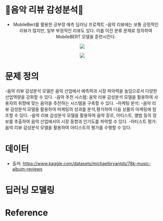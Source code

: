 # 📀음악 리뷰 감성분석📀

<div align=center>

- MobileBert를 활용한 긍부정 예측 딥러닝 프로젝트
-음악 리뷰에는 보통 긍정적인 리뷰가 많지만, 일부 부정적인 리뷰도 있다. 이를 이진 분류 문제로 정의하여 MobileBERT 모델을 훈련시킨다. 

<img src="https://img.shields.io/badge/TensorFlow-FF6F00?style=flat-square&logo=TensorFlow&logoColor=white"/></a>

<img src="https://img.shields.io/badge/Python-3776AB?style=flat-square&logo=Python&logoColor=white"/></a>
</div>

# 문제 정의
-음악 리뷰 감성분석 모델은 음악 산업에서 예측력과 시장 파악력을 높임으로서 다양한 산업역량을 강화할 수 있다.
  -음악 추천 시스템: 음악 리뷰 감성분석 모델을 활용하여 사용자의 취향에 맞는 음악을 추천하는 시스템을 구축할 수 있다.
  -마케팅 분석: 
    -음악 리뷰 감성분석 모델을 활용하여 마케팅의 성과를 분석,평가하여 다음 상품의 마케팅에 참조할 수 있다.
    -음악 리뷰 감성분석 모델을 활용하여 음악 장르, 아티스트, 앨범 등의 정보를 추출하여 음악 산업에서의 시장 동향과 인기도를 파악할 수 있다.
  -아티스트 평가: 음악 리뷰 감성분석 모델을 활용하여 아티스트의 평가를 수행할 수 있다.
  

# 데이터 
- 출저: https://www.kaggle.com/datasets/michaelbryantds/78k-music-album-reviews



# 딥러닝 모델링

# Reference
